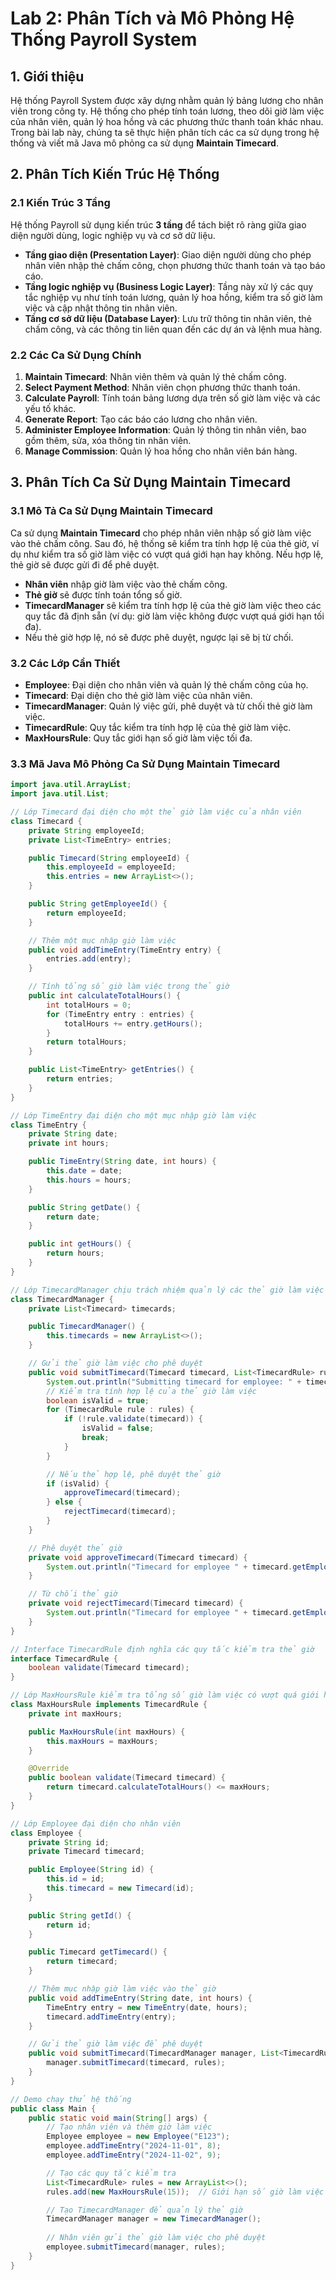 # Lab 2: Phân Tích và Mô Phỏng Hệ Thống Payroll System

## 1. Giới thiệu

Hệ thống Payroll System được xây dựng nhằm quản lý bảng lương cho nhân viên trong công ty. Hệ thống cho phép tính toán lương, theo dõi giờ làm việc của nhân viên, quản lý hoa hồng và các phương thức thanh toán khác nhau. Trong bài lab này, chúng ta sẽ thực hiện phân tích các ca sử dụng trong hệ thống và viết mã Java mô phỏng ca sử dụng **Maintain Timecard**.

## 2. Phân Tích Kiến Trúc Hệ Thống

### 2.1 Kiến Trúc 3 Tầng

Hệ thống Payroll sử dụng kiến trúc **3 tầng** để tách biệt rõ ràng giữa giao diện người dùng, logic nghiệp vụ và cơ sở dữ liệu.

- **Tầng giao diện (Presentation Layer)**: Giao diện người dùng cho phép nhân viên nhập thẻ chấm công, chọn phương thức thanh toán và tạo báo cáo.
- **Tầng logic nghiệp vụ (Business Logic Layer)**: Tầng này xử lý các quy tắc nghiệp vụ như tính toán lương, quản lý hoa hồng, kiểm tra số giờ làm việc và cập nhật thông tin nhân viên.
- **Tầng cơ sở dữ liệu (Database Layer)**: Lưu trữ thông tin nhân viên, thẻ chấm công, và các thông tin liên quan đến các dự án và lệnh mua hàng.

### 2.2 Các Ca Sử Dụng Chính

1. **Maintain Timecard**: Nhân viên thêm và quản lý thẻ chấm công.
2. **Select Payment Method**: Nhân viên chọn phương thức thanh toán.
3. **Calculate Payroll**: Tính toán bảng lương dựa trên số giờ làm việc và các yếu tố khác.
4. **Generate Report**: Tạo các báo cáo lương cho nhân viên.
5. **Administer Employee Information**: Quản lý thông tin nhân viên, bao gồm thêm, sửa, xóa thông tin nhân viên.
6. **Manage Commission**: Quản lý hoa hồng cho nhân viên bán hàng.

## 3. Phân Tích Ca Sử Dụng **Maintain Timecard**

### 3.1 Mô Tả Ca Sử Dụng **Maintain Timecard**

Ca sử dụng **Maintain Timecard** cho phép nhân viên nhập số giờ làm việc vào thẻ chấm công. Sau đó, hệ thống sẽ kiểm tra tính hợp lệ của thẻ giờ, ví dụ như kiểm tra số giờ làm việc có vượt quá giới hạn hay không. Nếu hợp lệ, thẻ giờ sẽ được gửi đi để phê duyệt.

- **Nhân viên** nhập giờ làm việc vào thẻ chấm công.
- **Thẻ giờ** sẽ được tính toán tổng số giờ.
- **TimecardManager** sẽ kiểm tra tính hợp lệ của thẻ giờ làm việc theo các quy tắc đã định sẵn (ví dụ: giờ làm việc không được vượt quá giới hạn tối đa).
- Nếu thẻ giờ hợp lệ, nó sẽ được phê duyệt, ngược lại sẽ bị từ chối.

### 3.2 Các Lớp Cần Thiết

- **Employee**: Đại diện cho nhân viên và quản lý thẻ chấm công của họ.
- **Timecard**: Đại diện cho thẻ giờ làm việc của nhân viên.
- **TimecardManager**: Quản lý việc gửi, phê duyệt và từ chối thẻ giờ làm việc.
- **TimecardRule**: Quy tắc kiểm tra tính hợp lệ của thẻ giờ làm việc.
- **MaxHoursRule**: Quy tắc giới hạn số giờ làm việc tối đa.

### 3.3 Mã Java Mô Phỏng Ca Sử Dụng **Maintain Timecard**

```java
import java.util.ArrayList;
import java.util.List;

// Lớp Timecard đại diện cho một thẻ giờ làm việc của nhân viên
class Timecard {
    private String employeeId;
    private List<TimeEntry> entries;

    public Timecard(String employeeId) {
        this.employeeId = employeeId;
        this.entries = new ArrayList<>();
    }

    public String getEmployeeId() {
        return employeeId;
    }

    // Thêm một mục nhập giờ làm việc
    public void addTimeEntry(TimeEntry entry) {
        entries.add(entry);
    }

    // Tính tổng số giờ làm việc trong thẻ giờ
    public int calculateTotalHours() {
        int totalHours = 0;
        for (TimeEntry entry : entries) {
            totalHours += entry.getHours();
        }
        return totalHours;
    }

    public List<TimeEntry> getEntries() {
        return entries;
    }
}

// Lớp TimeEntry đại diện cho một mục nhập giờ làm việc
class TimeEntry {
    private String date;
    private int hours;

    public TimeEntry(String date, int hours) {
        this.date = date;
        this.hours = hours;
    }

    public String getDate() {
        return date;
    }

    public int getHours() {
        return hours;
    }
}

// Lớp TimecardManager chịu trách nhiệm quản lý các thẻ giờ làm việc
class TimecardManager {
    private List<Timecard> timecards;

    public TimecardManager() {
        this.timecards = new ArrayList<>();
    }

    // Gửi thẻ giờ làm việc cho phê duyệt
    public void submitTimecard(Timecard timecard, List<TimecardRule> rules) {
        System.out.println("Submitting timecard for employee: " + timecard.getEmployeeId());
        // Kiểm tra tính hợp lệ của thẻ giờ làm việc
        boolean isValid = true;
        for (TimecardRule rule : rules) {
            if (!rule.validate(timecard)) {
                isValid = false;
                break;
            }
        }

        // Nếu thẻ hợp lệ, phê duyệt thẻ giờ
        if (isValid) {
            approveTimecard(timecard);
        } else {
            rejectTimecard(timecard);
        }
    }

    // Phê duyệt thẻ giờ
    private void approveTimecard(Timecard timecard) {
        System.out.println("Timecard for employee " + timecard.getEmployeeId() + " has been approved.");
    }

    // Từ chối thẻ giờ
    private void rejectTimecard(Timecard timecard) {
        System.out.println("Timecard for employee " + timecard.getEmployeeId() + " has been rejected.");
    }
}

// Interface TimecardRule định nghĩa các quy tắc kiểm tra thẻ giờ
interface TimecardRule {
    boolean validate(Timecard timecard);
}

// Lớp MaxHoursRule kiểm tra tổng số giờ làm việc có vượt quá giới hạn tối đa không
class MaxHoursRule implements TimecardRule {
    private int maxHours;

    public MaxHoursRule(int maxHours) {
        this.maxHours = maxHours;
    }

    @Override
    public boolean validate(Timecard timecard) {
        return timecard.calculateTotalHours() <= maxHours;
    }
}

// Lớp Employee đại diện cho nhân viên
class Employee {
    private String id;
    private Timecard timecard;

    public Employee(String id) {
        this.id = id;
        this.timecard = new Timecard(id);
    }

    public String getId() {
        return id;
    }

    public Timecard getTimecard() {
        return timecard;
    }

    // Thêm mục nhập giờ làm việc vào thẻ giờ
    public void addTimeEntry(String date, int hours) {
        TimeEntry entry = new TimeEntry(date, hours);
        timecard.addTimeEntry(entry);
    }

    // Gửi thẻ giờ làm việc để phê duyệt
    public void submitTimecard(TimecardManager manager, List<TimecardRule> rules) {
        manager.submitTimecard(timecard, rules);
    }
}

// Demo chạy thử hệ thống
public class Main {
    public static void main(String[] args) {
        // Tạo nhân viên và thêm giờ làm việc
        Employee employee = new Employee("E123");
        employee.addTimeEntry("2024-11-01", 8);
        employee.addTimeEntry("2024-11-02", 9);

        // Tạo các quy tắc kiểm tra
        List<TimecardRule> rules = new ArrayList<>();
        rules.add(new MaxHoursRule(15));  // Giới hạn số giờ làm việc tối đa trong tuần là 15 giờ

        // Tạo TimecardManager để quản lý thẻ giờ
        TimecardManager manager = new TimecardManager();
        
        // Nhân viên gửi thẻ giờ làm việc cho phê duyệt
        employee.submitTimecard(manager, rules);
    }
}

